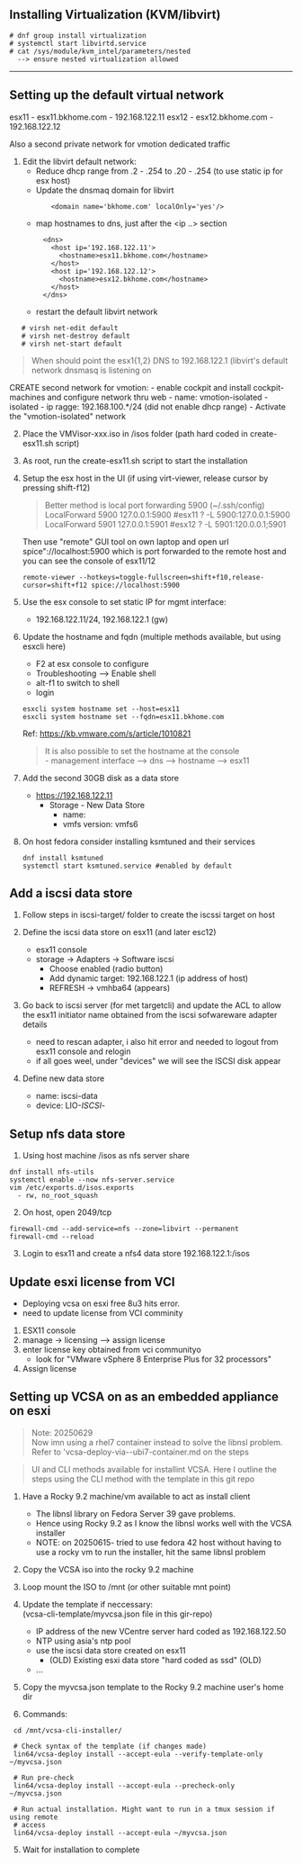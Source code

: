
## Installing Virtualization (KVM/libvirt)

```
# dnf group install virtualization
# systemctl start libvirtd.service
# cat /sys/module/kvm_intel/parameters/nested
  --> ensure nested virtualization allowed
```
---

## Setting up the default virtual network

esx11 - esx11.bkhome.com - 192.168.122.11
esx12 - esx12.bkhome.com - 192.168.122.12

Also a second private network for vmotion dedicated traffic

1. Edit the libvirt default network:
   -  Reduce dhcp range from .2 - .254  to .20 - .254
      (to use static ip for esx host)
   - Update the dnsmaq domain for libvirt
   ```
          <domain name='bkhome.com' localOnly='yes'/>
   ```
   - map hostnames to dns, just after the <ip ..> section
   ```
        <dns>
          <host ip='192.168.122.11'>
            <hostname>esx11.bkhome.com</hostname>
          </host>
          <host ip='192.168.122.12'>
            <hostname>esx12.bkhome.com</hostname>
          </host>
        </dns>
   ```
   - restart the default libvirt network

```
   # virsh net-edit default
   # virsh net-destroy default
   # virsh net-start default
```

  > When should point the esx1{1,2} DNS to 192.168.122.1 (libvirt's default network
    dnsmasq is listening on

  CREATE second network for vmotion:
    - enable cockpit and install cockpit-machines and configure network thru web
        - name: vmotion-isolated
        - isolated
        - ip ragge: 192.168.100.*/24 (did not enable dhcp range)
    - Activate the "vmotion-isolated" network

2. Place the VMVisor-xxx.iso in /isos folder 
   (path hard coded in  create-esx11.sh script)

3. As root, run the create-esx11.sh script to start the installation
    

4. Setup the esx host in the UI (if using virt-viewer, release cursor by
   pressing shift-f12)

   > Better method is local port forwarding 5900 (~/.ssh/config)
     LocalForward 5900 127.0.0.1:5900  #esx11 ?  -L 5900:127.0.0.1:5900
     LocalForward 5901 127.0.0.1:5901  #esx12 ?  -L 5901:120.0.0.1;5901

   Then use "remote" GUI tool on own laptop  and open url 
            spice"://localhost:5900 
   which is port forwarded to the remote host and you can see the 
   console of esx11/12

   ```
   remote-viewer --hotkeys=toggle-fullscreen=shift+f10,release-cursor=shift+f12 spice://localhost:5900
   ```

5. Use the esx console to set static IP for mgmt interface:  
   - 192.168.122.11/24, 192.168.122.1 (gw)

6. Update the hostname and fqdn 
   (multiple methods available, but using esxcli here)
   - F2 at esx console to configure
   - Troubleshooting --> Enable shell
   - alt-f1 to switch to shell
   - login
   
   ```
   esxcli system hostname set --host=esx11
   esxcli system hostname set --fqdn=esx11.bkhome.com
   ```

   Ref: https://kb.vmware.com/s/article/1010821

   > It is also possible to set the hostname at the console   
       - management interface --> dns --> hostname --> esx11


7. Add the second 30GB disk as a data store
   - https://192.168.122.11
     - Storage - New Data Store
        - name: <name>
        - vmfs version: vmfs6

8. On host fedora consider installing ksmtuned and their services

   ```
   dnf install ksmtuned
   systemctl start ksmtuned.service #enabled by default
   ```

## Add a iscsi data store
1. Follow steps in iscsi-target/ folder to create the iscssi target on host 

2. Define the iscsi data store on esx11 (and later esc12)
    - esx11 console
    - storage -> Adapters -> Software iscsi 
        - Choose enabled (radio button)
        - Add dynamic target: 
            192.168.122.1 (ip address of host)
        - REFRESH
            -> vmhba64 (appears)
3. Go back to iscsi server (for met targetcli)
   and update the ACL to allow the esx11 initiator name obtained
   from the iscsi sofwareware adapter details
   - need to rescan adapter, i also hit error and needed
     to logout from esx11 console and relogin
   - if all goes weel, under "devices" we will see the ISCSI disk appear


3. Define new data store 
    - name: iscsi-data
    - device: LIO-*ISCSI*-

## Setup nfs data store
1. Using host machine /isos as nfs server share

```
dnf install nfs-utils
systemctl enable --now nfs-server.service
vim /etc/exports.d/isos.exports
  - rw, no_root_squash
```
2. On host, open 2049/tcp

```
firewall-cmd --add-service=nfs --zone=libvirt --permanent
firewall-cmd --reload
```

3. Login to esx11 and create a nfs4 data store 192.168.122.1:/isos

## Update esxi license from VCI
- Deploying vcsa on esxi free 8u3 hits error.
- need to update license from VCI comminity

1. ESX11 console
2. manage -> licensing --> assign license
3. enter license key obtained from vci communityo
   - look for  "VMware vSphere 8 Enterprise Plus for 32 processors"
4. Assign license


## Setting up VCSA on as an embedded appliance on esxi

> Note: 20250629  
  Now imn using a rhel7 container instead to solve
  the libnsl problem. Refer to 'vcsa-deploy-via--ubi7-container.md
  on the steps

> UI and CLI methods available for installint VCSA. Here
  I outline the steps using the CLI method with the template
  in this git repo

1. Have a Rocky 9.2 machine/vm available to act as install client
   - The libnsl library on Fedora Server 39 gave problems. 
   - Hence using Rocky 9.2 as I know the libnsl works well with the
     VCSA installer
   - NOTE: on 20250615- tried to use fedora 42 host without having to use
     a rocky vm to run the installer, hit the same libnsl problem


2. Copy the VCSA iso into the rocky 9.2 machine
3. Loop mount the ISO to /mnt (or other suitable mnt point)
4. Update the template if neccessary:   
   (vcsa-cli-template/myvcsa.json file in this gir-repo)
    - IP address of the new VCentre server hard coded as 192.168.122.50
    - NTP using asia's ntp pool
    - use the iscsi data store created on esx11
        - (OLD) Existing esxi data store "hard coded as ssd" (OLD) 
    - ...
5. Copy the myvcsa.json template to the Rocky 9.2 machine user's home dir

4. Commands:

```
 cd /mnt/vcsa-cli-installer/

 # Check syntax of the template (if changes made)
 lin64/vcsa-deploy install --accept-eula --verify-template-only  ~/myvcsa.json

 # Run pre-check
 lin64/vcsa-deploy install --accept-eula --precheck-only  ~/myvcsa.json

 # Run actual installation. Might want to run in a tmux session if using remote 
 # access
 lin64/vcsa-deploy install --accept-eula ~/myvcsa.json
```
5. Wait for installation to complete
